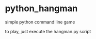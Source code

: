 # python_hangman
<p>simple python command line game</p>
<p>to play, just execute the hangman.py script</p>
